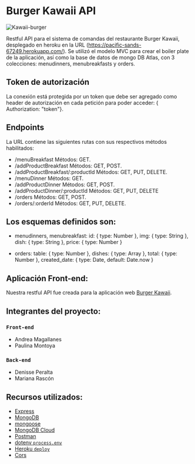 # Burger Kawaii API
![Kawaii-burger](https://i.ibb.co/j86FS6q/Burguer-Kawaii.png)

Restful API para el sistema de comandas del restaurante Burger Kawaii, desplegado en heroku en la URL (https://pacific-sands-67249.herokuapp.com/). Se utilizó el modelo MVC para crear el boiler plate de la aplicación, así como la base de datos de mongo DB Atlas, con 3 colecciones: menudinners, menubreakfasts y orders. 

## Token de autorización

La conexión está protegida por un token que debe ser agregado como header de autorización en cada petición para poder acceder: { Authorization: "token"}.

## Endpoints

La URL contiene las siguientes rutas con sus respectivos métodos habilitados:

* /menuBreakfast 
    Métodos: GET.
* /addProductBreakfast
    Métodos: GET, POST.
* /addProductBreakfast/:productId
    Métodos: GET, PUT, DELETE.
*  /menuDinner
    Métodos: GET.
* /addProductDinner
    Métodos: GET, POST.
* /addProductDinner/:productId
    Métodos: GET, PUT, DELETE
* /orders
    Métodos: GET, POST.
* /orders/:orderId
    Métodos: GET, PUT, DELETE.


## Los esquemas definidos son:
* menudinners, menubreakfast:
    id: {
        type: Number
    }, 
    img: {
        type: String
    },
    dish: {
        type: String
    },
    price: {
        type: Number
    }

 * orders:
    table: {
        type: Number
    },
    dishes: {
        type: Array
    },
    total: {
        type: Number
    }, 
    created_date: {
        type: Date,
        default: Date.now
    }

## Aplicación Front-end:
Nuestra restful API fue creada para la aplicación web [Burger Kawaii](https://paulinamontoya.github.io/burger-kawaii/).

## Integrantes del proyecto:
### `Front-end`
* Andrea Magallanes
* Paulina Montoya
### `Back-end`
* Denisse Peralta
* Mariana Rascón

## Recursos utilizados:

* [Express](https://expressjs.com/)
* [MongoDB](https://www.mongodb.com/)
* [mongoose](https://mongoosejs.com/)
* [MongoDB Cloud](https://cloud.mongodb.com/)
* [Postman](https://www.getpostman.com)
* [dotenv `process.env`](https://www.npmjs.com/package/dotenv)
* [Heroku `deploy`](https://www.heroku.com/)
* [Cors](https://www.npmjs.com/package/cors)


